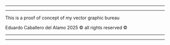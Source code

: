 --------------------------------------------------------------------
--------------------------------------------------------------------

This is a proof of concept of my vector graphic bureau

Eduardo Caballero del Alamo 2025 © all rights reserved ©


--------------------------------------------------------------------
--------------------------------------------------------------------
